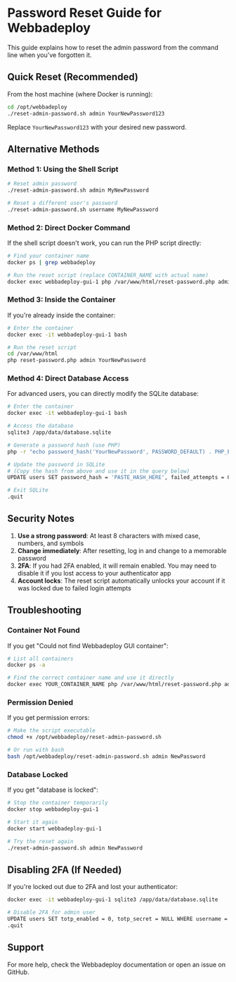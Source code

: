 # Password Reset Guide for Webbadeploy

This guide explains how to reset the admin password from the command line when you've forgotten it.

## Quick Reset (Recommended)

From the host machine (where Docker is running):

```bash
cd /opt/webbadeploy
./reset-admin-password.sh admin YourNewPassword123
```

Replace `YourNewPassword123` with your desired new password.

## Alternative Methods

### Method 1: Using the Shell Script

```bash
# Reset admin password
./reset-admin-password.sh admin MyNewPassword

# Reset a different user's password
./reset-admin-password.sh username MyNewPassword
```

### Method 2: Direct Docker Command

If the shell script doesn't work, you can run the PHP script directly:

```bash
# Find your container name
docker ps | grep webbadeploy

# Run the reset script (replace CONTAINER_NAME with actual name)
docker exec webbadeploy-gui-1 php /var/www/html/reset-password.php admin YourNewPassword
```

### Method 3: Inside the Container

If you're already inside the container:

```bash
# Enter the container
docker exec -it webbadeploy-gui-1 bash

# Run the reset script
cd /var/www/html
php reset-password.php admin YourNewPassword
```

### Method 4: Direct Database Access

For advanced users, you can directly modify the SQLite database:

```bash
# Enter the container
docker exec -it webbadeploy-gui-1 bash

# Access the database
sqlite3 /app/data/database.sqlite

# Generate a password hash (use PHP)
php -r "echo password_hash('YourNewPassword', PASSWORD_DEFAULT) . PHP_EOL;"

# Update the password in SQLite
# (Copy the hash from above and use it in the query below)
UPDATE users SET password_hash = 'PASTE_HASH_HERE', failed_attempts = 0, locked_until = NULL WHERE username = 'admin';

# Exit SQLite
.quit
```

## Security Notes

1. **Use a strong password**: At least 8 characters with mixed case, numbers, and symbols
2. **Change immediately**: After resetting, log in and change to a memorable password
3. **2FA**: If you had 2FA enabled, it will remain enabled. You may need to disable it if you lost access to your authenticator app
4. **Account locks**: The reset script automatically unlocks your account if it was locked due to failed login attempts

## Troubleshooting

### Container Not Found

If you get "Could not find Webbadeploy GUI container":

```bash
# List all containers
docker ps -a

# Find the correct container name and use it directly
docker exec YOUR_CONTAINER_NAME php /var/www/html/reset-password.php admin NewPassword
```

### Permission Denied

If you get permission errors:

```bash
# Make the script executable
chmod +x /opt/webbadeploy/reset-admin-password.sh

# Or run with bash
bash /opt/webbadeploy/reset-admin-password.sh admin NewPassword
```

### Database Locked

If you get "database is locked":

```bash
# Stop the container temporarily
docker stop webbadeploy-gui-1

# Start it again
docker start webbadeploy-gui-1

# Try the reset again
./reset-admin-password.sh admin NewPassword
```

## Disabling 2FA (If Needed)

If you're locked out due to 2FA and lost your authenticator:

```bash
docker exec -it webbadeploy-gui-1 sqlite3 /app/data/database.sqlite

# Disable 2FA for admin user
UPDATE users SET totp_enabled = 0, totp_secret = NULL WHERE username = 'admin';
.quit
```

## Support

For more help, check the Webbadeploy documentation or open an issue on GitHub.
